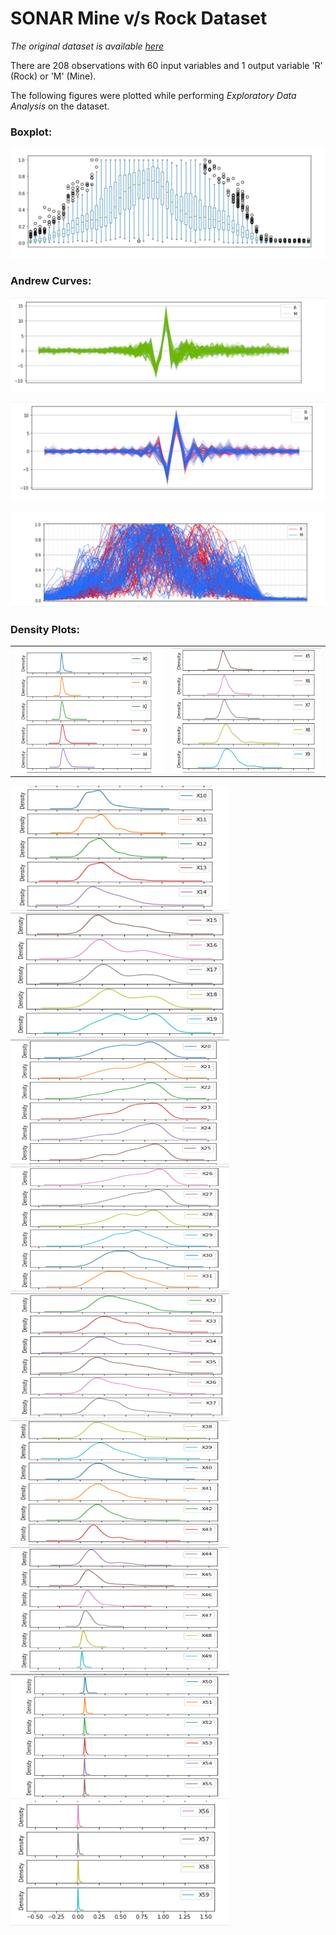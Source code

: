 # SONAR Mine v/s Rock Dataset

*The original dataset is available [here](https://www.kaggle.com/ypzhangsam/sonaralldata)*

There are 208 observations with 60 input variables and 1 output variable 'R' (Rock) or 'M' (Mine).

The following figures were plotted while performing *Exploratory Data Analysis* on the dataset.

### Boxplot:
![](plots/Boxplot.PNG)

### Andrew Curves:
![](plots/AndrewCurve.PNG)

![](plots/ac1.PNG)

![](plots/ac2.PNG)

### Density Plots:

<table><tr>
<td> <img src="plots/dp1.PNG" width="350" height="200"> </td>
<td> <img src="plots/dp2.PNG" width="350" height="200"> </td>
</tr></table>

<img src="plots/dp3.PNG" width="350" height="200">
<img src="plots/dp4.PNG" width="350" height="200">
<img src="plots/dp5.PNG" width="350" height="200">
<img src="plots/dp6.PNG" width="350" height="200">
<img src="plots/dp7.PNG" width="350" height="200">
<img src="plots/dp8.PNG" width="350" height="200">
<img src="plots/dp9.PNG" width="350" height="200">
<img src="plots/dp10.PNG" width="350" height="200">
<img src="plots/dp11.PNG" width="350" height="200">
